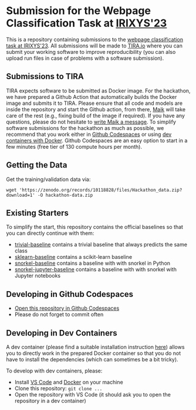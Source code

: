 # Submission for the Webpage Classification Task at [IRIXYS'23](https://irixys.uni-passau.de/workshops-summer-schools/)

This is a repository containing submissions to the [webpage classification task at IRIXYS'23](https://github.com/OpenWebSearch/wows-code/tree/main/irixys23/webpage-classification). All submissions will be made to [TIRA.io](https://www.tira.io/task-overview/webpage-classification/) where you can submit your working software to improve reproducibility (you can also upload run files in case of problems with a software submission).

## Submissions to TIRA

TIRA expects software to be submitted as Docker image. For the hackathon, we have prepared a Github Action that automatically builds the Docker image and submits it to TIRA. Please ensure that all code and models are inside the repository and start the Github action, from there, [Maik](https://www.tira.io/u/maik_froebe/summary) will take care of the rest (e.g., fixing build of the image if required). If you have any questions, please do not hesitate to [write Maik a message](https://www.tira.io/u/maik_froebe/summary). To simplify software submissions for the hackathon as much as possible, we recommend that you work either in [Github Codespaces](https://codespaces.new/tira-io/ir-lab-jena-leipzig-wise-2023-irixys23-team-08/tree/main) or using [dev containers with Docker](https://code.visualstudio.com/docs/devcontainers/containers). Github Codespaces are an easy option to start in a few minutes (free tier of 130 compute hours per month).

## Getting the Data

Get the training/validation data via:

```
wget 'https://zenodo.org/records/10118828/files/Hackathon_data.zip?download=1' -O hackathon-data.zip
```

## Existing Starters

To simplify the start, this repository contains the official baselines so that you can directly continue with them:

- [trivial-baseline](trivial-baseline) contains a trivial baseline that always predicts the same class
- [sklearn-baseline](sklearn-baseline) contains a scikit-learn baseline
- [snorkel-baseline](snorkel-baseline) contains a baseline with with snorkel in Python
- [snorkel-jupyter-baseline](snorkel-jupyter-baseline) contains a baseline with with snorkel with Jupyter notebooks

## Developing in Github Codespaces

- [Open this repository in Github Codespaces](https://codespaces.new/tira-io/ir-lab-jena-leipzig-wise-2023-irixys23-team-08/tree/main)
- Please do not forget to commit often


## Developing in Dev Containers

A dev container (please find a suitable installation instruction [here](https://code.visualstudio.com/docs/devcontainers/containers)) allows you to directly work in the prepared Docker container so that you do not have to install the dependencies (which can sometimes be a bit tricky).

To develop with dev containers, please:

- Install [VS Code](https://code.visualstudio.com/download) and [Docker](https://docs.docker.com/engine/install/) on your machine
- Clone this repository: `git clone ...`
- Open the repository with VS Code (it should ask you to open the repository in a dev container)

